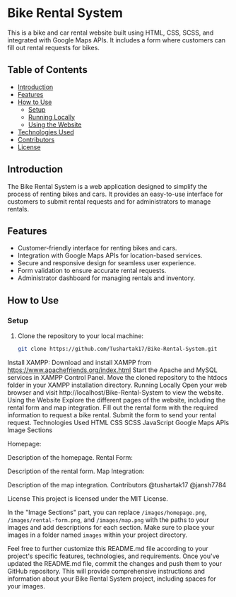 # Bike Rental System

This is a bike and car rental website built using HTML, CSS, SCSS, and integrated with Google Maps APIs. It includes a form where customers can fill out rental requests for bikes.

## Table of Contents

- [Introduction](#introduction)
- [Features](#features)
- [How to Use](#how-to-use)
  - [Setup](#setup)
  - [Running Locally](#running-locally)
  - [Using the Website](#using-the-website)
- [Technologies Used](#technologies-used)
- [Contributors](#contributors)
- [License](#license)

## Introduction

The Bike Rental System is a web application designed to simplify the process of renting bikes and cars. It provides an easy-to-use interface for customers to submit rental requests and for administrators to manage rentals.

## Features

- Customer-friendly interface for renting bikes and cars.
- Integration with Google Maps APIs for location-based services.
- Secure and responsive design for seamless user experience.
- Form validation to ensure accurate rental requests.
- Administrator dashboard for managing rentals and inventory.

## How to Use

### Setup

1. Clone the repository to your local machine:
   ```bash
   git clone https://github.com/Tushartak17/Bike-Rental-System.git
Install XAMPP:
Download and install XAMPP from https://www.apachefriends.org/index.html
Start the Apache and MySQL services in XAMPP Control Panel.
Move the cloned repository to the htdocs folder in your XAMPP installation directory.
Running Locally
Open your web browser and visit http://localhost/Bike-Rental-System to view the website.
Using the Website
Explore the different pages of the website, including the rental form and map integration.
Fill out the rental form with the required information to request a bike rental.
Submit the form to send your rental request.
Technologies Used
HTML
CSS
SCSS
JavaScript
Google Maps APIs
Image Sections
<!-- Add images and descriptions of different sections of your website here -->
Homepage:

Description of the homepage.
Rental Form:

Description of the rental form.
Map Integration:

Description of the map integration.
Contributors
@tushartak17
@jansh7784


License
This project is licensed under the MIT License.


In the "Image Sections" part, you can replace `/images/homepage.png`, `/images/rental-form.png`, and `/images/map.png` with the paths to your images and add descriptions for each section. Make sure to place your images in a folder named `images` within your project directory. 

Feel free to further customize this README.md file according to your project's specific features, technologies, and requirements. Once you've updated the README.md file, commit the changes and push them to your GitHub repository. This will provide comprehensive instructions and information about your Bike Rental System project, including spaces for your images.
